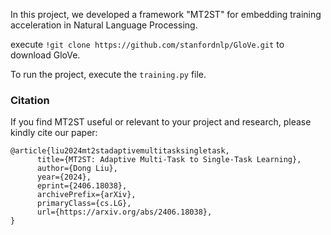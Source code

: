 In this project, we developed a framework "MT2ST" for embedding training acceleration in Natural Language Processing.

execute `!git clone https://github.com/stanfordnlp/GloVe.git` to download GloVe.

To run the project, execute the `training.py` file.

### Citation
If you find MT2ST useful or relevant to your project and research, please kindly cite our paper:

```
@article{liu2024mt2stadaptivemultitasksingletask,
      title={MT2ST: Adaptive Multi-Task to Single-Task Learning}, 
      author={Dong Liu},
      year={2024},
      eprint={2406.18038},
      archivePrefix={arXiv},
      primaryClass={cs.LG},
      url={https://arxiv.org/abs/2406.18038}, 
}
```